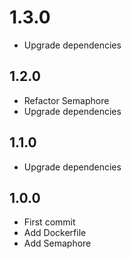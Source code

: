 # 1.3.0
+ Upgrade dependencies

## 1.2.0
+ Refactor Semaphore
+ Upgrade dependencies

## 1.1.0
+ Upgrade dependencies

## 1.0.0
+ First commit
+ Add Dockerfile
+ Add Semaphore